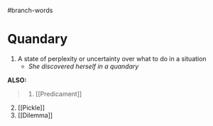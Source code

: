#branch-words 
# Quandary
1. A state of perplexity or uncertainty over what to do in a situation
	- *She discovered herself in a quandary*


**ALSO:**
> 1. [[Predicament]]
2. [[Pickle]]
3. [[Dilemma]]